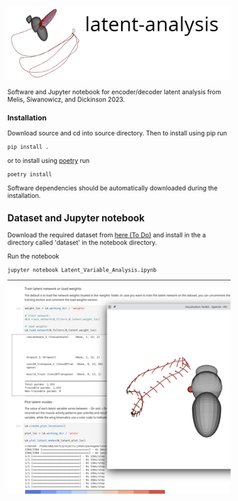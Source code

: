 ![header](images/latent_analysis_header.png)

Software and Jupyter notebook for encoder/decoder latent analysis from Melis,
Siwanowicz, and Dickinson 2023.

### Installation
Download source and cd into source directory. Then to install using pip run 

```bash
pip install .
```

or to install using [poetry](https://python-poetry.org/) run

```bash
poetry install
```

Software dependencies should be automatically downloaded during the
installation. 

## Dataset and Jupyter notebook 

Download the required dataset from [here (To Do)](http://www.google.com) and
install in the a directory called 'dataset' in the notebook directory. 

Run the notebook
```bash
jupyter notebook Latent_Variable_Analysis.ipynb
```

---

![latent_analysis](images/latent_analysis_screenshot.png)





